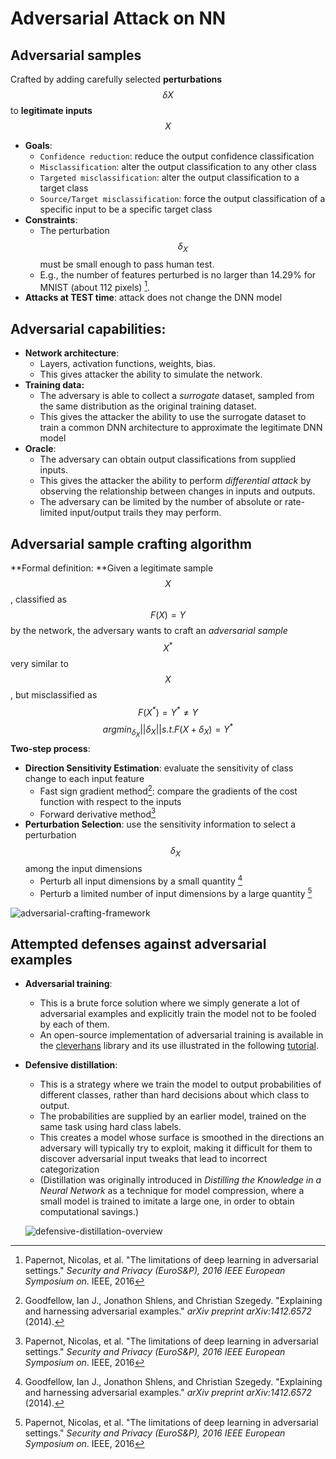 # Adversarial Attack on NN

## Adversarial samples
Crafted by adding carefully selected **perturbations** $$\delta X$$ to **legitimate inputs** $$X$$ 

* **Goals**:
  * `Confidence reduction`: reduce the output confidence classification
  * `Misclassification`: alter the output classification to any other class 
  * `Targeted misclassification`: alter the output classification to a target class
  * `Source/Target misclassification`: force the output classification of a specific input to be a specific target class
* **Constraints**: 
  * The perturbation $$\delta_X$$ must be small enough to pass human test. 
  * E.g., the number of features perturbed is no larger than 14.29% for MNIST (about 112 pixels) [^fn1].
* **Attacks at TEST time**: attack does not change the DNN model




## Adversarial capabilities:

* **Network architecture**: 
  * Layers, activation functions, weights, bias. 
  * This gives attacker the ability to simulate the network.
* **Training data:** 
  * The adversary is able to collect a *surrogate* dataset, sampled from the same distribution as the original training dataset. 
  * This gives the attacker the ability to use the surrogate dataset to train a common DNN architecture to approximate the legitimate DNN model
* **Oracle**: 
  * The adversary can obtain output classifications from supplied inputs.
  * This gives the attacker the ability to perform *differential attack* by observing the relationship between changes in inputs and outputs. 
  * The adversary can be limited by the number of absolute or rate-limited input/output trails they may perform.



## Adversarial sample crafting algorithm

**Formal definition: **Given a legitimate sample $$X$$, classified as $$F(X)=Y$$ by the network, the adversary wants to craft an *adversarial sample* $$X^*$$ very similar to $$X$$, but misclassified as $$F(X^*) = Y^* \ne Y$$
$$
argmin_{\delta_X} ||\delta_X|| s.t. F(X+\delta_X) = Y^*
$$
**Two-step process**: 

 * **Direction Sensitivity Estimation**: evaluate the sensitivity of class change to each input feature
    * Fast sign gradient method[^fn2]: compare the gradients of the cost function with respect to the inputs
    * Forward derivative method[^fn1]
* **Perturbation Selection**: use the sensitivity information to select a perturbation $$\delta_X$$ among the input dimensions
  * Perturb all input dimensions by a small quantity [^fn2]
  * Perturb a limited number of input dimensions by a large quantity [^fn1]

![adversarial-crafting-framework](C:\Users\yangxie\Documents\GitHub\notes\nn-adversarial-attack\img\adversarial-crafting-framework.PNG)



## Attempted defenses against adversarial examples

* **Adversarial training**:  

  * This is a brute force solution where we simply generate a lot of adversarial examples and explicitly train the model not to be fooled by each of them. 
  * An open-source implementation of adversarial training is available in the [cleverhans](https://github.com/openai/cleverhans) library and its use illustrated in the following [tutorial](https://github.com/openai/cleverhans/blob/master/tutorials/mnist_tutorial_tf.md).

* **Defensive distillation**: 

  * This is a strategy where we train the model to output probabilities of different classes, rather than hard decisions about which class to output. 
  * The probabilities are supplied by an earlier model, trained on the same task using hard class labels. 
  * This creates a model whose surface is smoothed in the directions an adversary will typically try to exploit, making it difficult for them to discover adversarial input tweaks that lead to incorrect categorization
  * (Distillation was originally introduced in *Distilling the Knowledge in a Neural Network* as a technique for model compression, where a small model is trained to imitate a large one, in order to obtain computational savings.)

  ![defensive-distillation-overview](C:\Users\yangxie\Documents\GitHub\notes\nn-adversarial-attack\img\defensive-distillation-overview.PNG)

[^fn1]: Papernot, Nicolas, et al. "The limitations of deep learning in adversarial settings." *Security and Privacy (EuroS&P), 2016 IEEE European Symposium on*. IEEE, 2016
[^fn2]: Goodfellow, Ian J., Jonathon Shlens, and Christian Szegedy. "Explaining and harnessing adversarial examples." *arXiv preprint arXiv:1412.6572* (2014).



